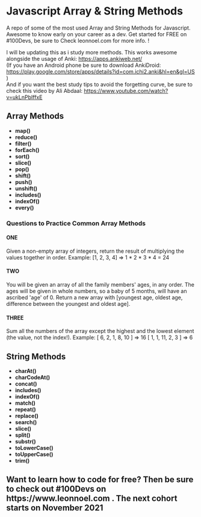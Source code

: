 <h1>Javascript Array & String Methods</h1>

A repo of some of the most used Array and String Methods for Javascript. Awesome to know early on your career as a dev. Get started for FREE on #100Devs, be sure to Check leonnoel.com for more info. !

I will be updating this as i study more methods. This works awesome alongside the usage of Anki: https://apps.ankiweb.net/
<br>
(If you have an Android phone be sure to download AnkiDroid: https://play.google.com/store/apps/details?id=com.ichi2.anki&hl=en&gl=US )
<br>
And if you want the best study tips to avoid the forgetting curve, be sure to check this video by Ali Abdaal: https://www.youtube.com/watch?v=ukLnPbIffxE

<h2>Array Methods</h2>
<ul>
  <li><strong>map()</strong></li>
  <li><strong>reduce()</strong></li>
  <li><strong>filter()</strong></li>
  <li><strong>forEach()</strong></li>
  <li><strong>sort()</strong></li>
  <li><strong>slice()</strong></li>
  <li><strong>pop()</strong></li>
  <li><strong>shift()</strong></li>
  <li><strong>push()</strong></li>
  <li><strong>unshift()</strong></li>
  <li><strong>includes()</strong></li>
  <li><strong>indexOf()</strong></li>
  <li><strong>every()</strong></li>
</ul>

<h3>Questions to Practice Common Array Methods</h3>

<h4>ONE</h4>
<p>Given a non-empty array of integers, return the result of multiplying the values together in order. Example: [1, 2, 3, 4] => 1 * 2 * 3 * 4 = 24</p>

<h4>TWO</h4>
<p>You will be given an array of all the family members' ages, in any order. The ages will be given in whole numbers, so a baby of 5 months, will have an ascribed 'age' of 0. Return a new array with [youngest age, oldest age, difference between the youngest and oldest age]. 
</p>

<h4>THREE</h4>
<p>Sum all the numbers of the array except the highest and the lowest element (the value, not the index!). Example: [ 6, 2, 1, 8, 10 ] => 16 [ 1, 1, 11, 2, 3 ] => 6
</p>


<h2>String Methods</h2>
<ul>
  <li><strong>charAt()</strong></li>
  <li><strong>charCodeAt()</strong></li>
  <li><strong>concat()</strong></li>
  <li><strong>includes()</strong></li>
  <li><strong>indexOf()</strong></li>
  <li><strong>match()</strong></li>
  <li><strong>repeat()</strong></li>
  <li><strong>replace()</strong></li>
  <li><strong>search()</strong></li>
  <li><strong>slice()</strong></li>
  <li><strong>split()</strong></li>
  <li><strong>substr()</strong></li>
  <li><strong>toLowerCase()</strong></li>
  <li><strong>toUpperCase()</strong></li>
  <li><strong>trim()</strong></li>
</ul>

<h2>Want to learn how to code for free? Then be sure to check out #100Devs on https://www.leonnoel.com . The next cohort starts on November 2021</h2>
